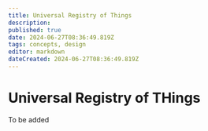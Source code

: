 ```yaml
---
title: Universal Registry of Things
description: 
published: true
date: 2024-06-27T08:36:49.819Z
tags: concepts, design
editor: markdown
dateCreated: 2024-06-27T08:36:49.819Z
---
```


# Universal Registry of THings

To be added
